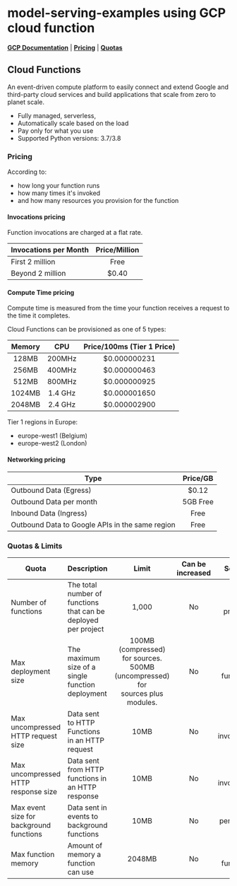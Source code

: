 # model-serving-examples using GCP cloud function 

**[GCP Documentation](https://cloud.google.com/functions/docs)** 
| **[Pricing](https://cloud.google.com/functions/pricing)** 
| **[Quotas](https://cloud.google.com/functions/quotas)**

## Cloud Functions

An event-driven compute platform to easily connect and extend Google and third-party cloud services and build applications that scale from zero to planet scale.

- Fully managed, serverless, 
- Automatically scale based on the load
- Pay only for what you use
- Supported Python versions: 3.7/3.8

### Pricing 

According to: 
- how long your function runs 
- how many times it's invoked 
- and how many resources you provision for the function

#### Invocations pricing

Function invocations are charged at a flat rate.

| Invocations per Month	| Price/Million|
| -----|:-----: |
|First 2 million	| Free |
|Beyond 2 million	| $0.40 |

#### Compute Time pricing

Compute time is measured from the time your function receives a request to the time it completes.

Cloud Functions can be provisioned as one of 5 types:

| Memory	|CPU	|Price/100ms (Tier 1 Price) |
| :-----:|:-----: |:--------------: |
| 128MB	| 200MHz	| $0.000000231 |
| 256MB	| 400MHz	| $0.000000463 |
| 512MB	| 800MHz	| $0.000000925 |
| 1024MB	| 1.4 GHz	| $0.000001650 |
| 2048MB	| 2.4 GHz	| $0.000002900 |

Tier 1 regions in Europe: 
- europe-west1 (Belgium)
- europe-west2 (London)

#### Networking pricing 

| Type	| Price/GB |
| -----|:-----: |
| Outbound Data (Egress)	| $0.12 |
| Outbound Data per month	| 5GB Free |
| Inbound Data (Ingress)	| Free |
| Outbound Data to Google APIs in the same region	| Free |


### Quotas & Limits

| Quota	| Description	| Limit	| Can be increased	| Scope |
| -----|------------------------------ |:------------------------------: |:-----: |:-----: |
| Number of functions	| The total number of functions that can be deployed per project	| 1,000	| No	| per project |
| Max deployment size	| The maximum size of a single function deployment	| 100MB (compressed) for sources. <br>500MB (uncompressed) for <br>sources plus modules.	| No	| per function |
| Max uncompressed HTTP request size	| Data sent to HTTP Functions in an HTTP request	| 10MB	| No	| per invocation |
| Max uncompressed HTTP response size	| Data sent from HTTP functions in an HTTP response	| 10MB	| No	| per invocation |
| Max event size for background functions	| Data sent in events to background functions	| 10MB	| No	| per event |
| Max function memory	| Amount of memory a function can use	| 2048MB	| No	| per function |